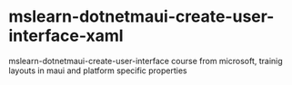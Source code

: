 # mslearn-dotnetmaui-create-user-interface-xaml
mslearn-dotnetmaui-create-user-interface course from microsoft, trainig layouts in maui and platform specific properties 
